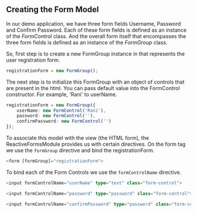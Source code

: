## Creating the Form Model

In our demo application, we have three form fields Username, Password and Confirm Password. Each of these form fields is defined as an instance of the *FormControl* class. And the overall form itself that encompasses the three form fields is defined as an instance of the *FormGroup* class.

So, first step is to create a new FormGroup instance in that represents the user registration form.

```TypeScript
registrationForm = new FormGroup();
```

The next step is to initialize this FormGroup with an object of controls that are present in the html. You can pass default value into the FormControl constructor. For example, 'Rani' to userName.

```TypeScript
registrationForm = new FormGroup({
    userName: new FormControl('Rani'),
    password: new FormControl(''),
    confirmPassword: new FormControl('')
});
```

To associate this model with the view (the HTML form), the ReactiveFormsModule provides us with certain directives. On the form tag we use the `formGroup` directive and bind the registrationForm.

```TypeScript
<form [formGroup]="registrationForm">
```

To bind each of the Form Controls we use the `formControlName` directive.

```TypeScript
<input formControlName="userName" type="text" class="form-control">

<input formControlName="password" type="password" class="form-control">

<input formControlName="confirmPassword" type="password" class="form-control">
```